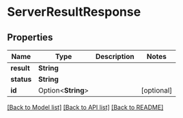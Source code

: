 # ServerResultResponse

## Properties

| Name       | Type               | Description | Notes      |
| ---------- | ------------------ | ----------- | ---------- |
| **result** | **String**         |             |
| **status** | **String**         |             |
| **id**     | Option<**String**> |             | [optional] |

[[Back to Model list]](../README.md#documentation-for-models) [[Back to API list]](../README.md#documentation-for-api-endpoints) [[Back to README]](../README.md)
